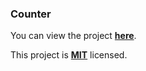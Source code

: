 ### Counter

You can view the project [**here**](https://isbendiyarovanezrin.github.io/Counter "Click me!(¬‿¬)").

This project is [**MIT**](https://github.com/isbendiyarovanezrin/Counter/blob/master/LICENSE "Click me!🧐") licensed.
